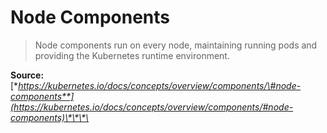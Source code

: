 # Node Components

> Node components run on every node, maintaining running pods and providing the Kubernetes runtime environment.

**Source:** [**https://kubernetes.io/docs/concepts/overview/components/\#node-components**](https://kubernetes.io/docs/concepts/overview/components/#node-components)\*\*\*\*

